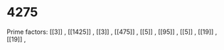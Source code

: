 # 4275

Prime factors: [[3]] , [[1425]] , [[3]] , [[475]] , [[5]] , [[95]] , [[5]] , [[19]] , [[19]] , 